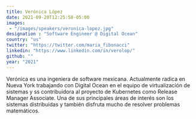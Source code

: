 ```yaml
---
title: Verónica López
date: 2021-09-20T12:25:58-05:00
images:
 - "/images/speakers/veronica-lopez.jpg"
designation : "Software Engineer @ Digital Ocean"
country: "us"
twitter: "https://twitter.com/maria_fibonacci"
linkedin: "https://www.linkedin.com/in/verolop/"
github: ""
year: "2021"
---
```


Verónica es una ingeniera de software mexicana. Actualmente radica en Nueva York trabajando con Digital Ocean en el equipo de virtualización de sistemas y ss contribuidora al proyecto de Kubernetes como Release Manager Associate. Una de sus principales áreas de interés son los sistemas distribuidas y también disfruta mucho de resolver problemas matemáticos.